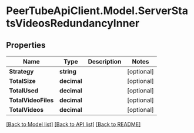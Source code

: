 # PeerTubeApiClient.Model.ServerStatsVideosRedundancyInner

## Properties

Name | Type | Description | Notes
------------ | ------------- | ------------- | -------------
**Strategy** | **string** |  | [optional] 
**TotalSize** | **decimal** |  | [optional] 
**TotalUsed** | **decimal** |  | [optional] 
**TotalVideoFiles** | **decimal** |  | [optional] 
**TotalVideos** | **decimal** |  | [optional] 

[[Back to Model list]](../README.md#documentation-for-models) [[Back to API list]](../README.md#documentation-for-api-endpoints) [[Back to README]](../README.md)

